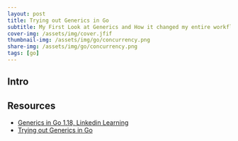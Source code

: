 ```yaml
---
layout: post
title: Trying out Generics in Go
subtitle: My First Look at Generics and How it changed my entire workflow with Go 
cover-img: /assets/img/cover.jfif
thumbnail-img: /assets/img/go/concurrency.png
share-img: /assets/img/go/concurrency.png
tags: [go]
---
```



## Intro

## Resources

- <a href="">Generics in Go 1.18, Linkedin Learning</a>
- <a href="https://markphelps.me/posts/trying-out-generics-in-go/">Trying out Generics in Go</a>
